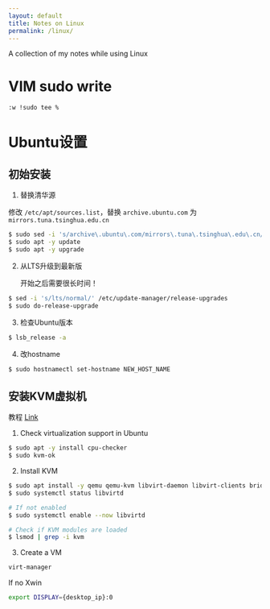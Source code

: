 ```yaml
---
layout: default
title: Notes on Linux
permalink: /linux/
---
```



A collection of my notes while using Linux

# VIM sudo write
`:w !sudo tee %`

# Ubuntu设置

## 初始安装

1. 替换清华源

  修改 `/etc/apt/sources.list`，替换 `archive.ubuntu.com` 为 `mirrors.tuna.tsinghua.edu.cn`

  ```bash
  $ sudo sed -i 's/archive\.ubuntu\.com/mirrors\.tuna\.tsinghua\.edu\.cn/' /etc/apt/sources.list
  $ sudo apt -y update
  $ sudo apt -y upgrade
  ```

2. 从LTS升级到最新版
   
   开始之后需要很长时间！

  ```bash
  $ sed -i 's/lts/normal/' /etc/update-manager/release-upgrades
  $ sudo do-release-upgrade
  ```
3. 检查Ubuntu版本

  ```bash
  $ lsb_release -a
  ```
4. 改hostname
  ```bash
  $ sudo hostnamectl set-hostname NEW_HOST_NAME
  ```

## 安装KVM虚拟机

  教程 [Link](https://www.tecmint.com/install-kvm-on-ubuntu/)

1. Check virtualization support in Ubuntu

  ```bash
  $ sudo apt -y install cpu-checker
  $ sudo kvm-ok
  ```
2. Install KVM

  ```bash
  $ sudo apt install -y qemu qemu-kvm libvirt-daemon libvirt-clients bridge-utils virt-manager
  $ sudo systemctl status libvirtd

  # If not enabled
  $ sudo systemctl enable --now libvirtd

  # Check if KVM modules are loaded
  $ lsmod | grep -i kvm
  ```

3. Create a VM
  ```bash
  virt-manager
  ```

  If no Xwin
  ```bash
  export DISPLAY={desktop_ip}:0
  ```
